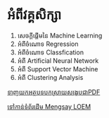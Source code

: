 អំពីវគ្គសិក្សា
========


1. សេចក្តីផ្តើមនៃ Machine Learning
2. អំពីចំណោទ Regression
3. អំពីចំណោទ Classfication
4. អំពី Artificial Neural Network
5. អំពី Support Vector Machine
6. អំពី Clustering Analysis

[ទាញយកអត្ថបទបកស្រាយសង្ខេបជាPDF](https://github.com/loem-ms/MachineLearningINKHMER.git)


[ទៅកាន់ទំព័រដើម Mengsay LOEM](https://loem-ms.github.io/loem-ms/)